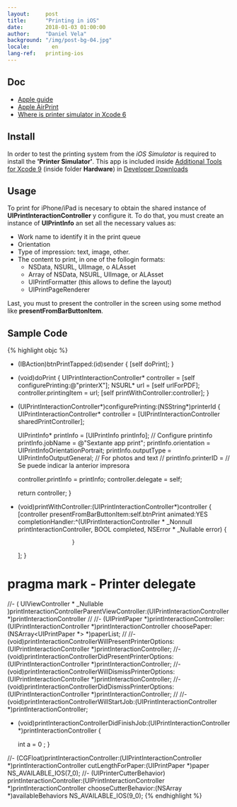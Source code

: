 ```yaml
---
layout:     post
title:      "Printing in iOS"
date:       2018-01-03 01:00:00
author:     "Daniel Vela"
background: "/img/post-bg-04.jpg"
locale:       en
lang-ref:   printing-ios
---
```

## Doc 

- [Apple guide](https://developer.apple.com/library/content/documentation/2DDrawing/Conceptual/DrawingPrintingiOS/Printing/Printing.html)
- [Apple AirPrint](https://developer.apple.com/airprint/)
- [Where is printer simulator in Xcode 6](https://stackoverflow.com/questions/26030702/where-is-printer-simulator-in-xcode-6)

## Install

In order to test the printing system from the *iOS Simulator* is required to install the **'Printer Simulator'**. This app is included inside [Additional Tools for Xcode 9](https://download.developer.apple.com/Developer_Tools/Additional_Tools_for_Xcode_9/Additional_Tools_for_Xcode_9.dmg) (inside folder **Hardware**) in [Developer Downloads](https://developer.apple.com/download/)

## Usage

To print for iPhone/iPad is necesary to obtain the shared instance of **UIPrintInteractionController** y configure it. 
To do that, you must create an instance of **UIPrintInfo** an set all the necessary values as:

- Work name to identify it in the print queue
- Orientation
- Type of impression: text, image, other.
- The content to print, in one of the follogin formats:
	- NSData, NSURL, UIImage, o ALAsset 
	- Array of NSData, NSURL, UIImage, or ALAsset 
	- UIPrintFormatter (this allows to define the layout)
	- UIPrintPageRenderer 
	

Last, you must to present the controller in the screen using some method like **presentFromBarButtonItem**.

## Sample Code

{% highlight objc %}
- (IBAction)btnPrintTapped:(id)sender {
    [self doPrint];
}

- (void)doPrint {
    UIPrintInteractionController* controller = [self configurePrinting:@"printerX"];
    NSURL* url = [self urlForPDF];
    controller.printingItem = url;
    [self printWithController:controller];
}

- (UIPrintInteractionController*)configurePrinting:(NSString*)printerId {
    UIPrintInteractionController* controller = [UIPrintInteractionController sharedPrintController];
	
    UIPrintInfo* printInfo = [UIPrintInfo printInfo];
    // Configure printinfo
    printInfo.jobName = @"Sextante app print";
    printInfo.orientation = UIPrintInfoOrientationPortrait;
    printInfo.outputType = UIPrintInfoOutputGeneral; // For photos and text
//    printInfo.printerID = // Se puede indicar la anterior impresora

    controller.printInfo = printInfo;
    controller.delegate = self;
	
    return controller;
}

- (void)printWithController:(UIPrintInteractionController*)controller {
    [controller presentFromBarButtonItem:self.btnPrint
                                animated:YES
                       completionHandler:^(UIPrintInteractionController * _Nonnull printInteractionController, BOOL completed, NSError * _Nullable error) {
						   
                       }
     ];
}


# pragma mark - Printer delegate
//- ( UIViewController * _Nullable )printInteractionControllerParentViewController:(UIPrintInteractionController *)printInteractionController
//
//- (UIPrintPaper *)printInteractionController:(UIPrintInteractionController *)printInteractionController choosePaper:(NSArray<UIPrintPaper *> *)paperList;
//
//- (void)printInteractionControllerWillPresentPrinterOptions:(UIPrintInteractionController *)printInteractionController;
//- (void)printInteractionControllerDidPresentPrinterOptions:(UIPrintInteractionController *)printInteractionController;
//- (void)printInteractionControllerWillDismissPrinterOptions:(UIPrintInteractionController *)printInteractionController;
//- (void)printInteractionControllerDidDismissPrinterOptions:(UIPrintInteractionController *)printInteractionController;
//
//- (void)printInteractionControllerWillStartJob:(UIPrintInteractionController *)printInteractionController;
- (void)printInteractionControllerDidFinishJob:(UIPrintInteractionController *)printInteractionController {
	
    int a = 0 ;
}

//- (CGFloat)printInteractionController:(UIPrintInteractionController *)printInteractionController cutLengthForPaper:(UIPrintPaper *)paper NS_AVAILABLE_IOS(7_0);
//- (UIPrinterCutterBehavior) printInteractionController:(UIPrintInteractionController *)printInteractionController chooseCutterBehavior:(NSArray *)availableBehaviors NS_AVAILABLE_IOS(9_0);
{% endhighlight %}
